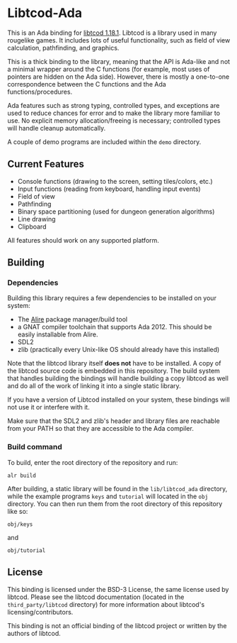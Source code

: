 # Libtcod-Ada

This is an Ada binding for [libtcod 1.18.1](https://github.com/libtcod/libtcod). Libtcod
is a library used in many rougelike games. It includes lots of useful functionality,
such as field of view calculation, pathfinding, and graphics.

This is a thick binding to the library, meaning that the API is Ada-like and not a minimal
wrapper around the C functions (for example, most uses of pointers are hidden on the Ada side).
However, there is mostly a one-to-one correspondence between the C functions and the
Ada functions/procedures.

Ada features such as strong typing, controlled types, and exceptions are used to reduce
chances for error and to make the library more familiar to use. No explicit memory
allocation/freeing is necessary; controlled types will handle cleanup automatically.

A couple of demo programs are included within the `demo` directory.

## Current Features

- Console functions (drawing to the screen, setting tiles/colors, etc.)
- Input functions (reading from keyboard, handling input events)
- Field of view
- Pathfinding
- Binary space partitioning (used for dungeon generation algorithms)
- Line drawing
- Clipboard

All features should work on any supported platform.

## Building

### Dependencies

Building this library requires a few dependencies to be installed on your system:

- The [Alire](https://alire.ada.dev) package manager/build tool
- a GNAT compiler toolchain that supports Ada 2012. This should be easily
installable from Alire.
- SDL2
- zlib (practically every Unix-like OS should already have this installed)

Note that the libtcod library itself **does not** have to be installed. A copy of the libtcod
source code is embedded in this repository. The build system that handles building
the bindings will handle building a copy libtcod as well and do all of the
work of linking it into a single static library.

If you have a version of Libtcod installed on your system, these bindings will
not use it or interfere with it.

Make sure that the SDL2 and zlib's header and library files are reachable
from your PATH so that they are accessible to the Ada compiler.

### Build command

To build, enter the root directory of the repository and run:

```
alr build
```

After building, a static library will be found in the `lib/libtcod_ada` 
directory, while the example programs `keys` and `tutorial`
will located in the `obj` directory. You can then run them from the root
directory of this repository like so:

```
obj/keys
```

and

```
obj/tutorial
```

## License

This binding is licensed under the BSD-3 License, the same license used by libtcod. Please
see the libtcod documentation (located in the `third_party/libtcod` directory) for more information
about libtcod's licensing/contributors.

This binding is not an official binding of the libtcod project or written by the authors
of libtcod.

